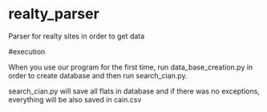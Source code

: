 # realty_parser
Parser for realty sites in order to get data

#execution

When you use our program for the first time, run data_base_creation.py in order to create database and then run search_cian.py.

search_cian.py will save all flats in database and if there was no exceptions, everything will be also saved in cain.csv
